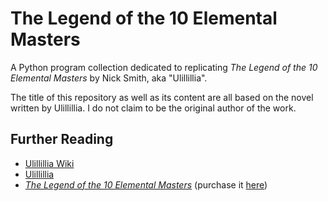 # The Legend of the 10 Elemental Masters
A Python program collection dedicated to replicating *The Legend of the 10 Elemental Masters* by Nick Smith, aka "Ulillillia".

The title of this repository as well as its content are all based on the novel written by Ulillillia. I do not claim to be the original author of the work.

## Further Reading
* [Ulillillia Wiki](https://ulillillia.fandom.com/)
* [Ulillillia](https://ulillillia.fandom.com/wiki/Ulillillia)
* *[The Legend of the 10 Elemental Masters](https://ulillillia.fandom.com/wiki/The_Legend_of_the_10_Elemental_Masters)* (purchase it [here](https://www.lulu.com/shop/nick-smith/the-legend-of-the-10-elemental-masters/paperback/product-21922918.html?page=1&pageSize=4))
